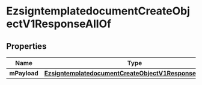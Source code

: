 

# EzsigntemplatedocumentCreateObjectV1ResponseAllOf

## Properties

Name | Type | Description | Notes
------------ | ------------- | ------------- | -------------
**mPayload** | [**EzsigntemplatedocumentCreateObjectV1ResponseMPayload**](EzsigntemplatedocumentCreateObjectV1ResponseMPayload.md) |  | 




